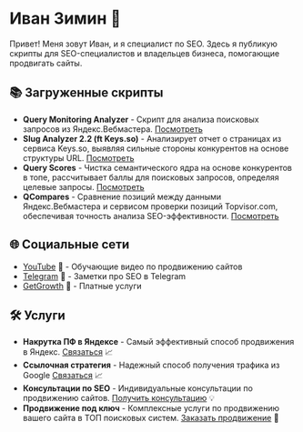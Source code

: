 # Иван Зимин 👋

Привет! Меня зовут Иван, и я специалист по SEO. Здесь я публикую скрипты для SEO-специалистов и владельцев бизнеса, помогающие продвигать сайты.

## 📚 Загруженные скрипты

- **Query Monitoring Analyzer** - Скрипт для анализа поисковых запросов из Яндекс.Вебмастера. [Посмотреть](https://github.com/seo-stuff/qma)
- **Slug Analyzer 2.2 (ft Keys.so)** - Анализирует отчет о страницах из сервиса Keys.so, выявляя сильные стороны конкурентов на основе структуры URL. [Посмотреть](https://github.com/seo-stuff/slug-analyzer)
- **Query Scores** - Чистка семантического ядра на основе конкурентов в топе, рассчитывает баллы для поисковых запросов, определяя целевые запросы. [Посмотреть](https://github.com/seo-stuff/qscores)
- **QCompares** - Сравнение позиций между данными Яндекс.Вебмастера и сервисом проверки позиций Topvisor.com, обеспечивая точность анализа SEO-эффективности. [Посмотреть](https://github.com/seo-stuff/qcompares)

## 🌐 Социальные сети 

- [YouTube](https://youtube.com/@seo_stuff) 🎥 - Обучающие видео по продвижению сайтов
- [Telegram](https://t.me/heymoneymaker) 💬 - Заметки про SEO в Telegram
- [GetGrowth](https://getgrowth.ru/) 🚀 - Платные услуги
## 🛠️ Услуги 

- **Накрутка ПФ в Яндексе** - Самый эффективный способ продвижения в Яндекс. [Связаться](https://t.me/zimin_pf) 📈
- **Ссылочная стратегия** - Надежный способ получения трафика из Google [Связаться](https://t.me/zimin_seo) 📈
- **Консультации по SEO** - Индивидуальные консультации по продвижению сайтов. [Получить консультацию](https://t.me/zimin_consult) 💡
- **Продвижение под ключ** - Комплексные услуги по продвижению вашего сайта в ТОП поисковых систем. [Заказать продвижение](https://t.me/zimin_seo) 🔑
